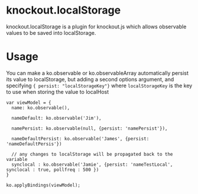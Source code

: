 # knockout.localStorage

knockout.localStorage is a plugin for knockout.js which allows observable 
values to be saved into localStorage. 

# Usage
You can make a ko.observable or ko.observableArray automatically persist
its value to localStorage, but adding a second options argument, and
specifying `{ persist: "localStorageKey"}` where `localStorageKey` is
the key to use when storing the value to localHost


    var viewModel = {
      name: ko.observable(),
      
      nameDefault: ko.observable('Jim'),

      namePersist: ko.observable(null, {persist: 'namePersist'}),

      nameDefaultPersist: ko.observable('James', {persist: 'nameDefaultPersis'})
    
      // any changes to localStorage will be propagated back to the variable
      synclocal : ko.observable('Jamie', {persist: 'nameTestLocal', synclocal : true, pollfreq : 500 })
    }

    ko.applyBindings(viewModel);

